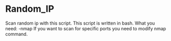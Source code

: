 # Random_IP
Scan random ip with this script.
This script is written in bash.
What you need:
-nmap
If you want to scan for specific ports you need to modify nmap command. 

